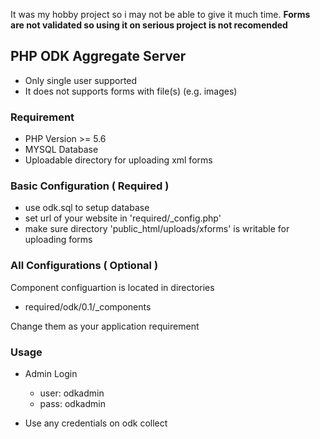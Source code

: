 
It was my hobby project so i may not be able to give it much time.
**Forms are not validated so using it on serious project is not recomended**


## PHP ODK Aggregate Server
- Only single user supported
- It does not supports forms with file(s) (e.g. images)

### Requirement

- PHP Version >= 5.6
- MYSQL Database
- Uploadable directory for uploading xml forms

### Basic Configuration ( Required )
- use odk.sql to setup database
- set url of your website in 'required/\_config.php'
- make sure directory 'public_html/uploads/xforms' is writable for uploading forms

### All Configurations ( Optional )
Component configuartion is located in directories
 - required/odk/0.1/\_components

Change them as your application requirement

### Usage

- Admin Login
	- user: odkadmin
	- pass: odkadmin

- Use any credentials on odk collect
